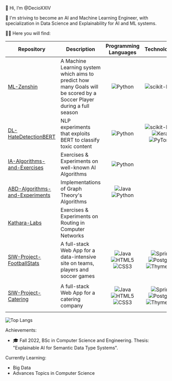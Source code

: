 👋 Hi, I’m @DecioXXIV

👀 I'm striving to become an AI and Machine Learning Engineer, with specialization in Data Science and Explainability for AI and ML systems.

👨‍💻 Here you will find:

| Repository | Description | Programming Languages | Technologies |
| ---------- | ----------- | --------------------- | ------------ |
| [ML-Zenshin](https://github.com/DecioXXIV/ML-Zenshin) | A Machine Learning system which aims to predict how many Goals will be scored by a Soccer Player during a full season | <p align="center">![Python](https://img.shields.io/badge/python-3670A0?style=for-the-badge&logo=python&logoColor=ffdd54)</p> | <p align="center">![scikit-learn](https://img.shields.io/badge/scikit--learn-%23F7931E.svg?style=for-the-badge&logo=scikit-learn&logoColor=white)</p>|
| [DL-HateDetectionBERT](https://github.com/DecioXXIV/DL-HateDetectionBERT) | NLP experiments that exploits BERT to classify toxic content | <p align="center">![Python](https://img.shields.io/badge/python-3670A0?style=for-the-badge&logo=python&logoColor=ffdd54)</p> | <p align="center">![scikit-learn](https://img.shields.io/badge/scikit--learn-%23F7931E.svg?style=for-the-badge&logo=scikit-learn&logoColor=white)![Keras](https://img.shields.io/badge/Keras-%23D00000.svg?style=for-the-badge&logo=Keras&logoColor=white)![PyTorch](https://img.shields.io/badge/PyTorch-%23EE4C2C.svg?style=for-the-badge&logo=PyTorch&logoColor=white)</p> |
| [IA-Algorithms-and-Exercises](https://github.com/DecioXXIV/IA-Algorithms-and-Exercises) | Exercises & Experiments on well-known AI Algorithms | <p align="center">![Python](https://img.shields.io/badge/python-3670A0?style=for-the-badge&logo=python&logoColor=ffdd54)</p> | |
| [ABD-Algorithms-and-Experiments](https://github.com/DecioXXIV/ABD-Algorithms-and-Experiments) | Implementations of Graph Theory's Algorithms | <p align="center">![Java](https://img.shields.io/badge/java-%23ED8B00.svg?style=for-the-badge&logo=openjdk&logoColor=white)![Python](https://img.shields.io/badge/python-3670A0?style=for-the-badge&logo=python&logoColor=ffdd54)</p> | |
| [Kathara-Labs](https://github.com/DecioXXIV/Kathara-Labs) | Exercises & Experiments on Routing in Computer Networks | | |
| [SIW-Project-FootballStats](https://github.com/DecioXXIV/SIW-Project-FootballStats) | A full-stack Web App for a data-intensive site on teams, players and soccer games | <p align="center">![Java](https://img.shields.io/badge/java-%23ED8B00.svg?style=for-the-badge&logo=openjdk&logoColor=white)![HTML5](https://img.shields.io/badge/html5-%23E34F26.svg?style=for-the-badge&logo=html5&logoColor=white)![CSS3](https://img.shields.io/badge/css3-%231572B6.svg?style=for-the-badge&logo=css3&logoColor=white)</p> | <p align="center">![Spring](https://img.shields.io/badge/spring-%236DB33F.svg?style=for-the-badge&logo=spring&logoColor=white)![Postgres](https://img.shields.io/badge/postgres-%23316192.svg?style=for-the-badge&logo=postgresql&logoColor=white)![Thymeleaf](https://img.shields.io/badge/Thymeleaf-%23005C0F.svg?style=for-the-badge&logo=Thymeleaf&logoColor=white)</p> |
| [SIW-Project-Catering](https://github.com/DecioXXIV/SIW-Project-Catering) | A full-stack Web App for a catering company | <p align="center">![Java](https://img.shields.io/badge/java-%23ED8B00.svg?style=for-the-badge&logo=openjdk&logoColor=white)![HTML5](https://img.shields.io/badge/html5-%23E34F26.svg?style=for-the-badge&logo=html5&logoColor=white)![CSS3](https://img.shields.io/badge/css3-%231572B6.svg?style=for-the-badge&logo=css3&logoColor=white)</p> | <p align="center">![Spring](https://img.shields.io/badge/spring-%236DB33F.svg?style=for-the-badge&logo=spring&logoColor=white)![Postgres](https://img.shields.io/badge/postgres-%23316192.svg?style=for-the-badge&logo=postgresql&logoColor=white)![Thymeleaf](https://img.shields.io/badge/Thymeleaf-%23005C0F.svg?style=for-the-badge&logo=Thymeleaf&logoColor=white)</p> |
  
![Top Langs](https://github-readme-stats.vercel.app/api/top-langs/?username=DecioXXIV&layout=compact&hide=jupyter%20notebook)

Achievements:
  - 🎓 Fall 2022, BSc in Computer Science and Engineering. Thesis: "Explainable AI for Semantic Data Type Systems".

Currently Learning:
  - Big Data
  - Advances Topics in Computer Science
